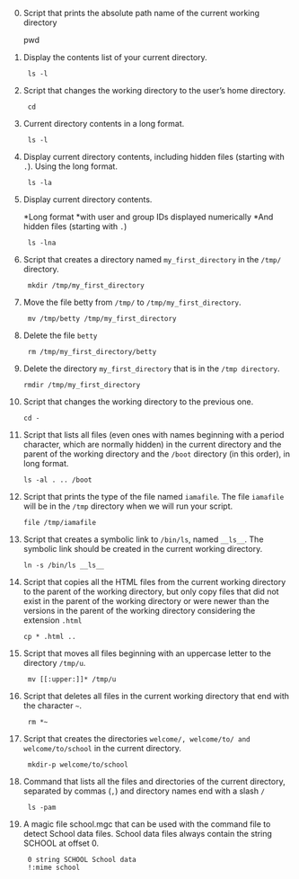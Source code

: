 
0. Script that prints the absolute path name of the current working directory
        
	pwd

1. Display the contents list of your current directory.
        
        ls -l

2. Script that changes the working directory to the user’s home directory.

        cd

3. Current directory contents in a long format.
  
        ls -l

4. Display current directory contents, including hidden files (starting with `.`). Using the long format.
        
        ls -la

5. Display current directory contents.

    *Long format
    *with user and group IDs displayed numerically
    *And hidden files (starting with `.`)
 
        ls -lna

6. Script that creates a directory named `my_first_directory` in the `/tmp/` directory.

        mkdir /tmp/my_first_directory


7. Move the file betty from `/tmp/` to `/tmp/my_first_directory`.
        
        mv /tmp/betty /tmp/my_first_directory

8. Delete the file `betty`
        
        rm /tmp/my_first_directory/betty

9. Delete the directory `my_first_directory` that is in the `/tmp directory`.
       
       rmdir /tmp/my_first_directory

10. Script that changes the working directory to the previous one.

        cd -

11. Script that lists all files (even ones with names beginning with a period character, which are normally hidden) in the current directory and the parent of the working directory and the `/boot` directory (in this order), in long format.

        ls -al . .. /boot

12. Script that prints the type of the file named `iamafile`. The file `iamafile` will be in the `/tmp` directory when we will run your script.

        file /tmp/iamafile
13. Script that creates a symbolic link to `/bin/ls`, named `__ls__`. The symbolic link should be created in the current working directory.

        ln -s /bin/ls __ls__

14. Script that copies all the HTML files from the current working directory to the parent of the working directory, but only copy files that did not exist in the parent of the working directory or were newer than the versions in the parent of the working directory considering the extension `.html`

        cp * .html ..

100. Script that moves all files beginning with an uppercase letter to the directory `/tmp/u`.

          mv [[:upper:]]* /tmp/u

101. Script that deletes all files in the current working directory that end with the character `~`.

          rm *~

102. Script that creates the directories `welcome/, welcome/to/ and welcome/to/school` in the current directory.

          mkdir-p welcome/to/school
103. Command that lists all the files and directories of the current directory, separated by commas (`,`) and directory names end with a slash `/`

          ls -pam

104. A magic file school.mgc that can be used with the command file to detect School data files. School data files always contain the string SCHOOL at offset 0.

          0 string SCHOOL School data
          !:mime school
